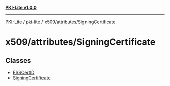 [**PKI-Lite v1.0.0**](../../../../README.md)

---

[PKI-Lite](../../../../README.md) / [pki-lite](../../../README.md) / x509/attributes/SigningCertificate

# x509/attributes/SigningCertificate

## Classes

- [ESSCertID](classes/ESSCertID.md)
- [SigningCertificate](classes/SigningCertificate.md)
